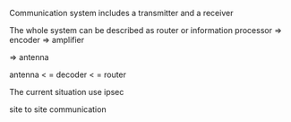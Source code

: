 Communication system includes a transmitter and a receiver

The whole system can be described as 
router or information processor => encoder
=> amplifier

=> antenna 

antenna < = decoder < = router

The current situation use ipsec

site to site communication